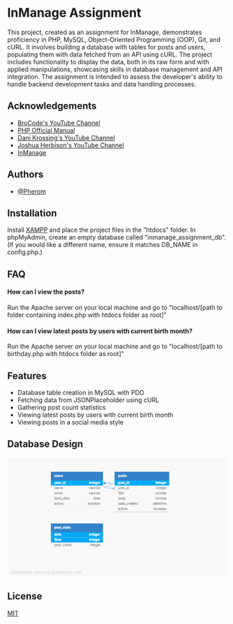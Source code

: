
# InManage Assignment

This project, created as an assignment for InManage, demonstrates proficiency in PHP, MySQL, Object-Oriented Programming (OOP), Git, and cURL. It involves building a database with tables for posts and users, populating them with data fetched from an API using cURL. The project includes functionality to display the data, both in its raw form and with applied manipulations, showcasing skills in database management and API integration. The assignment is intended to assess the developer's ability to handle backend development tasks and data handling processes.










## Acknowledgements

 - [BroCode's YouTube Channel](https://www.youtube.com/@BroCodez)
 - [PHP Official Manual](https://www.php.net/manual/en/index.php)
 - [Dani Krossing's YouTube Channel](https://www.youtube.com/@Dani_Krossing)
 - [Joshua Herbison's YouTube Channel](https://www.youtube.com/@jherbison)
 - [InManage](https://www.inmanage.co.il/)


## Authors

- [@Pherom](https://www.github.com/Pherom)


## Installation

Install [XAMPP](https://www.apachefriends.org/index.html) and place the project files in the "htdocs" folder.
In phpMyAdmin, create an empty database called "inmanage_assignment_db".
(If you would like a different name, ensure it matches DB_NAME in config.php.)
    
## FAQ

#### How can I view the posts?

Run the Apache server on your local machine and go to "localhost/\[path to folder containing index.php with htdocs folder as root]"

#### How can I view latest posts by users with current birth month?

Run the Apache server on your local machine and go to "localhost/\[path to birthday.php with htdocs folder as root]"


## Features

- Database table creation in MySQL with PDO
- Fetching data from JSONPlaceholder using cURL
- Gathering post count statistics
- Viewing latest posts by users with current birth month
- Viewing posts in a social media style


## Database Design

![Database Design](./database_design.png)


## License

[MIT](https://github.com/Pherom/inmanage-assignment/blob/main/LICENSE)

